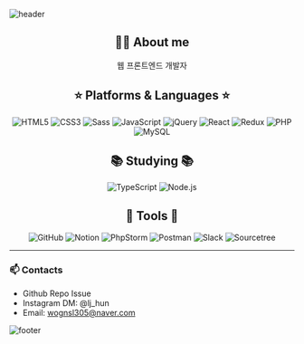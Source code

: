 ![header](https://github.com/wognsl305/wognsl305/blob/main/bg.svg)


<div align="center">
  
## 👩‍💻 About me 
  
웹 프론트엔드 개발자

## ⭐ Platforms & Languages ⭐

![HTML5](https://img.shields.io/badge/-HTML5-E34F26?style=flat-square&logo=html5&logoColor=white)
![CSS3](https://img.shields.io/badge/-CSS3-1572B6?style=flat-square&logo=css3&logoColor=white)
![Sass](https://img.shields.io/badge/-Sass-CC6699?style=flat-square&logo=sass&logoColor=white)
![JavaScript](https://img.shields.io/badge/-JavaScript-F7DF1E?style=flat-square&logo=javascript&logoColor=black)
![jQuery](https://img.shields.io/badge/-jQuery-0769AD?style=flat-square&logo=jquery&logoColor=white)
![React](https://img.shields.io/badge/-React-61DAFB?style=flat-square&logo=react&logoColor=black)
![Redux](https://img.shields.io/badge/-Redux-764ABC?style=flat-square&logo=redux&logoColor=white)
![PHP](https://img.shields.io/badge/-PHP-777BB4?style=flat-square&logo=php&logoColor=white)
![MySQL](https://img.shields.io/badge/-MySQL-4479A1?style=flat-square&logo=mysql&logoColor=white)

## 📚 Studying 📚

![TypeScript](https://img.shields.io/badge/-TypeScript-3178C6?style=flat-square&logo=typescript&logoColor=white)
![Node.js](https://img.shields.io/badge/-Node.js-339933?style=flat-square&logo=node.js&logoColor=white)

## 🔧 Tools 🔧

![GitHub](https://img.shields.io/badge/-GitHub-181717?style=flat-square&logo=github&logoColor=white)
![Notion](https://img.shields.io/badge/-Notion-black?style=flat-square&logo=notion&logoColor=white)
![PhpStorm](https://img.shields.io/badge/-PhpStorm-143?style=flat-square&logo=phpstorm&logoColor=white)
![Postman](https://img.shields.io/badge/-Postman-FF6C37?style=flat-square&logo=postman&logoColor=white)
![Slack](https://img.shields.io/badge/-Slack-4A154B?style=flat-square&logo=slack&logoColor=white)
![Sourcetree](https://img.shields.io/badge/-Sourcetree-0052CC?style=flat-square&logo=sourcetree&logoColor=white)

</div>

---

### 📫 Contacts

- Github Repo Issue 
- Instagram DM: @lj_hun
- Email: [wognsl305@naver.com](mailto:wognsl305@naver.com)



![footer](https://capsule-render.vercel.app/api?type=wave&color=gradient&height=150&section=footer)
